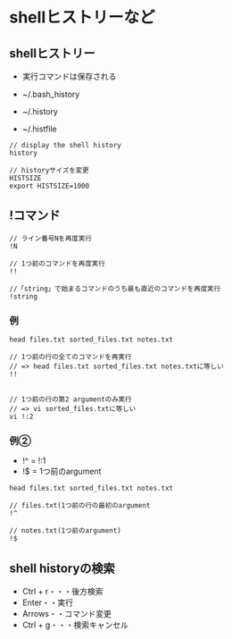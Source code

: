 # shellヒストリーなど

## shellヒストリー

* 実行コマンドは保存される

* ~/.bash_history
* ~/.history
* ~/.histfile

```
// display the shell history
history

// historyサイズを変更
HISTSIZE
export HISTSIZE=1000
```

## !コマンド

```
// ライン番号Nを再度実行
!N

// 1つ前のコマンドを再度実行
!!

//「string」で始まるコマンドのうち最も直近のコマンドを再度実行
!string
```

### 例

```
head files.txt sorted_files.txt notes.txt

// 1つ前の行の全てのコマンドを再実行
// => head files.txt sorted_files.txt notes.txtに等しい
!!


// 1つ前の行の第2 argumentのみ実行
// => vi sorted_files.txtに等しい
vi !:2

```

### 例② 
* !^ = !:1
* !$ = 1つ前のargument


```
head files.txt sorted_files.txt notes.txt

// files.txt(1つ前の行の最初のargument
!^

// notes.txt(1つ前のargument)
!$
```

## shell historyの検索
* Ctrl + r・・・後方検索
* Enter・・実行
* Arrows・・コマンド変更
* Ctrl + g・・・検索キャンセル
